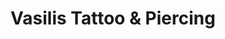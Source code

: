 ---
title: "Vasilis Tattoo & Piercing"
url: /schwaebisch-gmuend/vasilis-tattoo-und-piercing/
shop: Tattoo
---